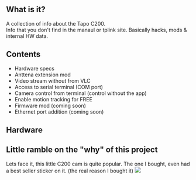 ## What is it?
A collection of info about the Tapo C200.<br>
Info that you don't find in the manaul or tplink site.
Basically hacks, mods & internal HW data.


## Contents
- Hardware specs
- Anttena extension mod
- Video stream without from VLC
- Access to serial terminal (COM port)
- Camera control from terminal (control without the app)
- Enable motion tracking for FREE
- Firmware mod (coming soon)
- Ethernet port addition (coming soon)


## Hardware



## Little ramble on the "why" of this project

Lets face it, this little C200 cam is quite popular.
The one I bought, even had a best seller sticker on it. (the real reason I bought it)
<img src="https://github.com/KrisKasprzak/ILI9341_t3_controls456">